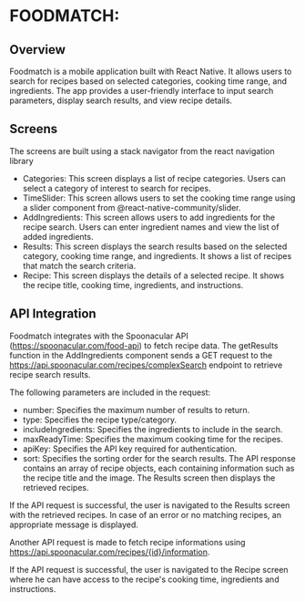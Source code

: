 # FOODMATCH:

## Overview

Foodmatch is a mobile application built with React Native. It allows users to search for recipes based on selected categories, cooking time range, and ingredients. The app provides a user-friendly interface to input search parameters, display search results, and view recipe details.

## Screens

The screens are built using a stack navigator from the react navigation library
- Categories: This screen displays a list of recipe categories. Users can select a category of interest to search for recipes.
- TimeSlider: This screen allows users to set the cooking time range using a slider component from @react-native-community/slider.
- AddIngredients: This screen allows users to add ingredients for the recipe search. Users can enter ingredient names and view the list of added ingredients.
- Results: This screen displays the search results based on the selected category, cooking time range, and ingredients. It shows a list of recipes that match the search criteria.
- Recipe: This screen displays the details of a selected recipe. It shows the recipe title, cooking time, ingredients, and instructions.

## API Integration

Foodmatch integrates with the Spoonacular API (https://spoonacular.com/food-api) to fetch recipe data. The getResults function in the AddIngredients component sends a GET request to the https://api.spoonacular.com/recipes/complexSearch endpoint to retrieve recipe search results.

The following parameters are included in the request:

- number: Specifies the maximum number of results to return.
- type: Specifies the recipe type/category.
- includeIngredients: Specifies the ingredients to include in the search.
- maxReadyTime: Specifies the maximum cooking time for the recipes.
- apiKey: Specifies the API key required for authentication.
- sort: Specifies the sorting order for the search results.
The API response contains an array of recipe objects, each containing information such as the recipe title and the image. The Results screen then displays the retrieved recipes.

If the API request is successful, the user is navigated to the Results screen with the retrieved recipes. In case of an error or no matching recipes, an appropriate message is displayed.

Another API request is made to fetch recipe informations using https://api.spoonacular.com/recipes/{id}/information.

If the API request is successful, the user is navigated to the Recipe screen where he can have access to the recipe's cooking time, ingredients and instructions.



